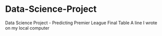 # Data-Science-Project
Data Science Project - Predicting Premier League Final Table
A line I wrote on my local computer

